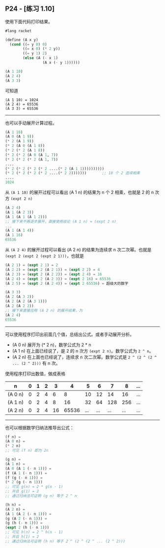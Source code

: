## P24 - [练习 1.10]

使用下面代码打印结果。

``` Scheme
#lang racket

(define (A x y)
  (cond ((= y 0) 0)
        ((= x 0) (* 2 y))
        ((= y 1) 2)
        (else (A (- x 1)
                 (A x (- y 1))))))

(A 1 10)
(A 2 4)
(A 3 3)
```

可知道 

```
(A 1 10) = 1024
(A 2 4) = 65536
(A 3 3) = 65536
```

---------

也可以手动展开计算过程。

``` Scheme
(A 1 10)
(A 0 (A 1 9))
(* 2 (A 1 9))
(* 2 (A 0 (A 1 8))
(* 2 (* 2 (A 1 8))
(* 2 (* 2 (A 0 (A 1, 7))
(* 2 (* 2 (* 2 (A 1, 7))
....
(* 2 (* 2 (* 2 (* 2 ....(* 2 (A 1 1))))))))))
(* 2 (* 2 (* 2 (* 2 ....(* 2 2)))))))       ;; 10 个 2 连续相乘
....
1024
```

从 `(A 1 10)` 的展开过程可以看出 (A 1 n) 的结果为 n 个 2 相乘，也就是 2 的 n 次方 `(expt 2 n)`

``` Scheme
(A 2 4)
(A 1 (A 2 3))
(A 1 (A 1 (A 1 2)))
;; 接下来不再逐步展开，直接使用结论 (A 1 n) = (expt 2 n)
...
(A 1 (A 1 4))
(A 1 16)
65536
```

从 `(A 2 4)` 的展开过程可以看出 (A 2 n) 的结果为连续求 n 次二次幂。也就是 `(expt 2 (expt 2 (expt 2 1)))`，也就是

``` Scheme
(A 2 1) = (expt 2 1) = 2
(A 2 2) = (expt 2 (A 2 1)) = (expt 2 2) = 4
(A 2 3) = (expt 2 (A 2 2)) = (expt 2 4) = 16
(A 2 4) = (expt 2 (A 2 3)) = (expt 2 16) = 65536
(A 2 5) = (expt 2 (A 2 4)) = (expt 2 65536) = 超级大的数字
```

``` Scheme
(A 3 3)
(A 2 (A 3 2))
(A 2 (A 2 (A 3 1)))
(A 2 (A 2 2))
;; 接下来直接应用 (A 2 n) 的展开结果，为
(A 2 4)
65536
```

---------

可以使用程序打印出前面几个值，总结出公式。或者手动展开分析。

* (A 0 n) 展开为 (* 2 n)，数学公式为 2 * n
* (A 1 n) 在上面已经说了，是 2 的 n 次方 `(expt 2 n)`。数学公式为 `2 ^ n`。
* (A 2 n) 在上面也已经说了，连续求 n 次二次幂。数学公式是 `2 ^ (2 ^ (2 ^ ... (2 ^ 2)))` 有 n 次。

使用程序打印出数值，做成表格

 n       | 0  | 1  | 2  | 3   | 4     | 5   | 6   | 7   | 8   | ... |
---------|----|----|----|-----|-------|-----|-----|-----|-----|-----|
 (A 0 n) | 0  | 2  | 4  | 6   | 8     | 10  | 12  | 14  | 16  | ... |
 (A 1 n) | 0  | 2  | 4  | 8   | 16    | 32  | 64  | 128 | 256 | ... |
 (A 2 n) | 0  | 2  | 4  | 16  | 65536 | ... | ... | ... | ... | ... |


---------

也可以根据数学归纳法推导出公式：

``` Scheme
(f n) =
(A 0 n) =
(* 2 n)
;; 可见 (f n) 即为 2n
```

``` Scheme
(g n) =
(A 1 n) =
(A 0 (A 1 (- n 1))) =
(f (A 1 (- n 1))) =
(f (g (- n 1))) =
(* 2 (g (- n 1)))
;; 可见 g(n) = 2 * g(n - 1)
;; 并且 g(1) = 2
;; 通过归纳法可证明 (g n) 等于 2 ^ n
```

``` Scheme
(h n) =
(A 2 n) =
(A 1 (A 2 (- n 1))) =
(g (A 2 (- n 1))) =
(g (h (- n 1))) =
(expt 2 (h (- n 1)))
;; 可见 h(n) = 2 ^ h(n - 1)
;; 并且 h(1) = 2
;; 通过归纳法可证明 (h n) 等于 2 ^ (2 ^ (2 ^ ... (2 ^ 2)))
```